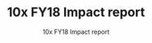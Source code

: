 ---
slug: fy18-impact-report
reportUrl: "/impact/10x_FY18_Year_in_Review_Report.pdf"
title: 10x FY18 Impact report
subtitle: 10x FY18 Impact report
year: 18
excerpt: In FY18, we dive into some of the challenges we face as a growing program and some successes on our early investments. Highlights include our thoughts on how to ensure that 10x takes a diverse and equity-forward approach to our investment decisions and some common reasons for investments ending as well as why some move forward. Investment snapshots include _Bridge to Ongoing Bug Bounty_ and _Improving Compliance with the Paperwork Reduction Act (PRA)_.
template: "3"
pdf: true
permalink: false

---